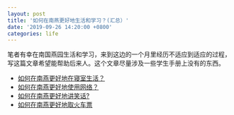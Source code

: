 ```yaml
---
layout: post
title: '如何在南燕更好地生活和学习？(汇总）'
date: '2019-09-26 14:20:00 +0800'
categories: life
---
```


笔者有幸在南国燕园生活和学习，来到这边的一个月里经历不适应到适应的过程，写这篇文章希望能帮助后来人。这个文章尽量涉及一些学生手册上没有的东西。


- [如何在南燕更好地在寝室生活？](/dorm-in-pkusz)
- [如何在南燕更好地使用网络？](internet-in-pkusz)
- [如何在南燕更好地讲笑话?](jokes-in-pkusz)
- [如何在南燕更好地取火车票](train-tickets-in-pkusz)